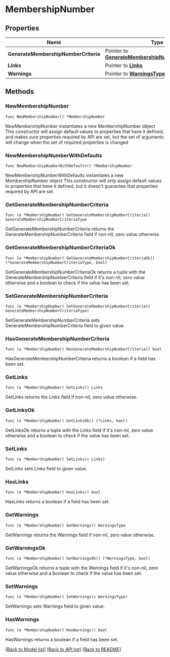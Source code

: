 # MembershipNumber

## Properties

Name | Type | Description | Notes
------------ | ------------- | ------------- | -------------
**GenerateMembershipNumberCriteria** | Pointer to [**GenerateMembershipNumberCriteriaType**](GenerateMembershipNumberCriteriaType.md) |  | [optional] 
**Links** | Pointer to [**Links**](Links.md) |  | [optional] 
**Warnings** | Pointer to [**WarningsType**](WarningsType.md) |  | [optional] 

## Methods

### NewMembershipNumber

`func NewMembershipNumber() *MembershipNumber`

NewMembershipNumber instantiates a new MembershipNumber object
This constructor will assign default values to properties that have it defined,
and makes sure properties required by API are set, but the set of arguments
will change when the set of required properties is changed

### NewMembershipNumberWithDefaults

`func NewMembershipNumberWithDefaults() *MembershipNumber`

NewMembershipNumberWithDefaults instantiates a new MembershipNumber object
This constructor will only assign default values to properties that have it defined,
but it doesn't guarantee that properties required by API are set

### GetGenerateMembershipNumberCriteria

`func (o *MembershipNumber) GetGenerateMembershipNumberCriteria() GenerateMembershipNumberCriteriaType`

GetGenerateMembershipNumberCriteria returns the GenerateMembershipNumberCriteria field if non-nil, zero value otherwise.

### GetGenerateMembershipNumberCriteriaOk

`func (o *MembershipNumber) GetGenerateMembershipNumberCriteriaOk() (*GenerateMembershipNumberCriteriaType, bool)`

GetGenerateMembershipNumberCriteriaOk returns a tuple with the GenerateMembershipNumberCriteria field if it's non-nil, zero value otherwise
and a boolean to check if the value has been set.

### SetGenerateMembershipNumberCriteria

`func (o *MembershipNumber) SetGenerateMembershipNumberCriteria(v GenerateMembershipNumberCriteriaType)`

SetGenerateMembershipNumberCriteria sets GenerateMembershipNumberCriteria field to given value.

### HasGenerateMembershipNumberCriteria

`func (o *MembershipNumber) HasGenerateMembershipNumberCriteria() bool`

HasGenerateMembershipNumberCriteria returns a boolean if a field has been set.

### GetLinks

`func (o *MembershipNumber) GetLinks() Links`

GetLinks returns the Links field if non-nil, zero value otherwise.

### GetLinksOk

`func (o *MembershipNumber) GetLinksOk() (*Links, bool)`

GetLinksOk returns a tuple with the Links field if it's non-nil, zero value otherwise
and a boolean to check if the value has been set.

### SetLinks

`func (o *MembershipNumber) SetLinks(v Links)`

SetLinks sets Links field to given value.

### HasLinks

`func (o *MembershipNumber) HasLinks() bool`

HasLinks returns a boolean if a field has been set.

### GetWarnings

`func (o *MembershipNumber) GetWarnings() WarningsType`

GetWarnings returns the Warnings field if non-nil, zero value otherwise.

### GetWarningsOk

`func (o *MembershipNumber) GetWarningsOk() (*WarningsType, bool)`

GetWarningsOk returns a tuple with the Warnings field if it's non-nil, zero value otherwise
and a boolean to check if the value has been set.

### SetWarnings

`func (o *MembershipNumber) SetWarnings(v WarningsType)`

SetWarnings sets Warnings field to given value.

### HasWarnings

`func (o *MembershipNumber) HasWarnings() bool`

HasWarnings returns a boolean if a field has been set.


[[Back to Model list]](../README.md#documentation-for-models) [[Back to API list]](../README.md#documentation-for-api-endpoints) [[Back to README]](../README.md)



